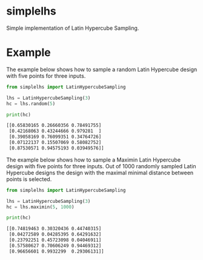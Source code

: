 # simplelhs
Simple implementation of Latin Hypercube Sampling.

# Example

The example below shows how to sample a random Latin Hypercube design with five points for three inputs.

```python
from simplelhs import LatinHypercubeSampling

lhs = LatinHypercubeSampling(3)
hc = lhs.random(5)

print(hc)
```

```sh
[[0.65830165 0.26660356 0.78491755]
 [0.42168063 0.43244666 0.979281  ]
 [0.39058169 0.76099351 0.34764726]
 [0.07122137 0.15507069 0.58082752]
 [0.87530571 0.94575193 0.03949576]]
 ```

The example below shows how to sample a Maximin Latin Hypercube design with five points for three inputs. Out of 1000 randomly sampled Latin Hypercube designs the design with the maximal minimal distance between points is selected.

```python
from simplelhs import LatinHypercubeSampling

lhs = LatinHypercubeSampling(3)
hc = lhs.maximin(5, 1000)

print(hc)
```

```sh
[[0.74819463 0.30320436 0.44740315]
 [0.04272589 0.04285395 0.64291632]
 [0.23792251 0.45723098 0.04046911]
 [0.57580627 0.70606249 0.94469312]
 [0.96656601 0.9932299  0.29306131]]
 ```
 